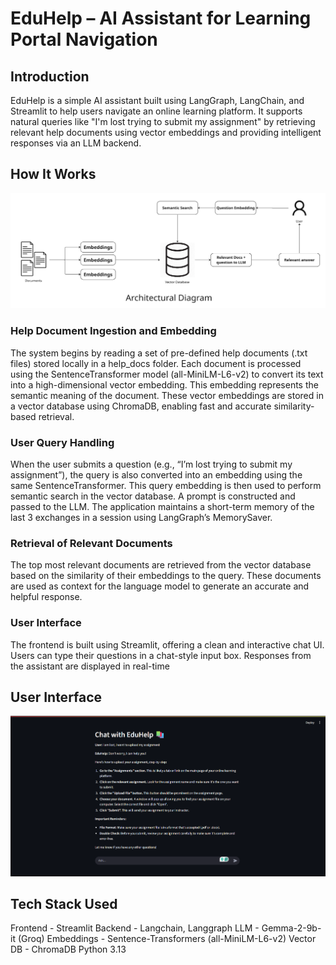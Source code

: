 # EduHelp – AI Assistant for Learning Portal Navigation

## Introduction
EduHelp is a simple AI assistant built using LangGraph, LangChain, and Streamlit to help users navigate an online learning platform. It supports natural queries like "I'm lost trying to submit my assignment" by retrieving relevant help documents using vector embeddings and providing intelligent responses via an LLM backend.

## How It Works
![alt text](images/Architecture_Diagram.png)
### Help Document Ingestion and Embedding
The system begins by reading a set of pre-defined help documents (.txt files) stored locally in a help_docs folder.
Each document is processed using the SentenceTransformer model (all-MiniLM-L6-v2) to convert its text into a high-dimensional vector embedding. This embedding represents the semantic meaning of the document.
These vector embeddings are stored in a vector database using ChromaDB, enabling fast and accurate similarity-based retrieval.
### User Query Handling
When the user submits a question (e.g., “I’m lost trying to submit my assignment”), the query is also converted into an embedding using the same SentenceTransformer.
This query embedding is then used to perform semantic search in the vector database.
A prompt is constructed and passed to the LLM.
The application maintains a short-term memory of the last 3 exchanges in a session using LangGraph’s MemorySaver.
### Retrieval of Relevant Documents
The top most relevant documents are retrieved from the vector database based on the similarity of their embeddings to the query.
These documents are used as context for the language model to generate an accurate and helpful response.
### User Interface
The frontend is built using Streamlit, offering a clean and interactive chat UI.
Users can type their questions in a chat-style input box.
Responses from the assistant are displayed in real-time

## User Interface
![alt text](images/UI.png)

## Tech Stack Used
Frontend - Streamlit
Backend - Langchain, Langgraph
LLM - Gemma-2-9b-it (Groq)
Embeddings - Sentence-Transformers (all-MiniLM-L6-v2)
Vector DB - ChromaDB
Python 3.13


